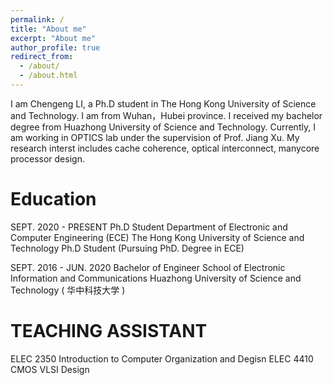 ```yaml
---
permalink: /
title: "About me"
excerpt: "About me"
author_profile: true
redirect_from: 
  - /about/
  - /about.html
---
```


I am Chengeng LI, a Ph.D student in The Hong Kong University of Science and Technology. I am from Wuhan，Hubei province. I received my bachelor degree from Huazhong University of Science and Technology. Currently, I am working in OPTICS lab under the supervision of Prof. Jiang Xu. My research interst includes cache coherence, optical interconnect, manycore processor design.

Education
======
SEPT. 2020 - PRESENT
Ph.D Student
Department of Electronic and Computer Engineering (ECE)
The Hong Kong University of Science and Technology Ph.D Student (Pursuing PhD. Degree in ECE)

SEPT. 2016 - JUN. 2020
Bachelor of Engineer
School of Electronic Information and Communications
Huazhong University of Science and Technology ( 华中科技大学 )

TEACHING ASSISTANT
======
ELEC 2350 Introduction to Computer Organization and Degisn
ELEC 4410 CMOS VLSI Design
